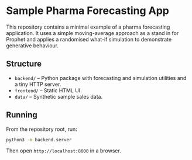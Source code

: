 # Sample Pharma Forecasting App

This repository contains a minimal example of a pharma forecasting application.
It uses a simple moving-average approach as a stand in for Prophet and applies a
randomised what-if simulation to demonstrate generative behaviour.

## Structure

- `backend/` – Python package with forecasting and simulation utilities and a
  tiny HTTP server.
- `frontend/` – Static HTML UI.
- `data/` – Synthetic sample sales data.

## Running

From the repository root, run:

```bash
python3 -m backend.server
```

Then open `http://localhost:8000` in a browser.
